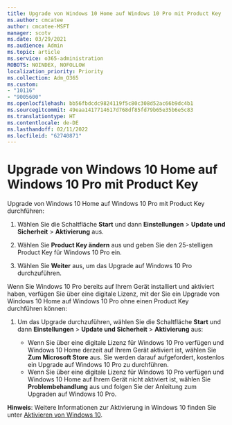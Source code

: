 ```yaml
---
title: Upgrade von Windows 10 Home auf Windows 10 Pro mit Product Key
ms.author: cmcatee
author: cmcatee-MSFT
manager: scotv
ms.date: 03/29/2021
ms.audience: Admin
ms.topic: article
ms.service: o365-administration
ROBOTS: NOINDEX, NOFOLLOW
localization_priority: Priority
ms.collection: Adm_O365
ms.custom:
- "10116"
- "9005600"
ms.openlocfilehash: bb56fbdcdc9824119f5c80c308d52ac66b9dc4b1
ms.sourcegitcommit: 49eaa1417714617d768df85fd79b65e35b6e5c83
ms.translationtype: HT
ms.contentlocale: de-DE
ms.lasthandoff: 02/11/2022
ms.locfileid: "62740871"
---
```

# <a name="use-a-product-key-to-upgrade-windows-10-home-to-windows-10-pro"></a>Upgrade von Windows 10 Home auf Windows 10 Pro mit Product Key

Upgrade von Windows 10 Home auf Windows 10 Pro mit Product Key durchführen:

1. Wählen Sie die Schaltfläche **Start** und dann **Einstellungen** > **Update und Sicherheit** > **Aktivierung** aus.

1. Wählen Sie **Product Key ändern** aus und geben Sie den 25-stelligen Product Key für Windows 10 Pro ein.

1. Wählen Sie **Weiter** aus, um das Upgrade auf Windows 10 Pro durchzuführen.

Wenn Sie Windows 10 Pro bereits auf Ihrem Gerät installiert und aktiviert haben, verfügen Sie über eine digitale Lizenz, mit der Sie ein Upgrade von Windows 10 Home auf Windows 10 Pro ohne einen Product Key durchführen können:

1. Um das Upgrade durchzuführen, wählen Sie die Schaltfläche **Start** und dann **Einstellungen** > **Update und Sicherheit** > **Aktivierung** aus:

    - Wenn Sie über eine digitale Lizenz für Windows 10 Pro verfügen und Windows 10 Home derzeit auf Ihrem Gerät aktiviert ist, wählen Sie **Zum Microsoft Store** aus. Sie werden darauf aufgefordert, kostenlos ein Upgrade auf Windows 10 Pro zu durchführen.
    - Wenn Sie über eine digitale Lizenz für Windows 10 Pro verfügen und Windows 10 Home auf Ihrem Gerät nicht aktiviert ist, wählen Sie **Problembehandlung** aus und folgen Sie der Anleitung zum Upgraden auf Windows 10 Pro.

**Hinweis**: Weitere Informationen zur Aktivierung in Windows 10 finden Sie unter [Aktivieren von Windows 10](https://support.microsoft.com/windows/activate-windows-10-c39005d4-95ee-b91e-b399-2820fda32227).